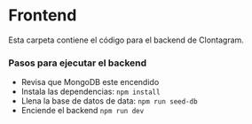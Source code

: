 # Frontend

Esta carpeta contiene el código para el backend de Clontagram.

### Pasos para ejecutar el backend

- Revisa que MongoDB este encendido
- Instala las dependencias: `npm install`
- Llena la base de datos de data: `npm run seed-db`
- Enciende el backend `npm run dev`

